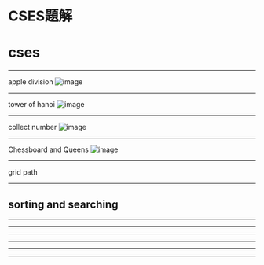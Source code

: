 # CSES題解
**cses**
====
----

apple division
![image](https://hackmd.io/_uploads/B13PTqDo6.png)

-------
tower of hanoi 
![image](https://hackmd.io/_uploads/H17JYNMn6.png)

-------
collect number
![image](https://hackmd.io/_uploads/HJPVFEM3p.png)


------
Chessboard and Queens
![image](https://hackmd.io/_uploads/rJJNvEf2a.png)

------
grid path


------
sorting and searching
------
------
------
------
------
------
------
